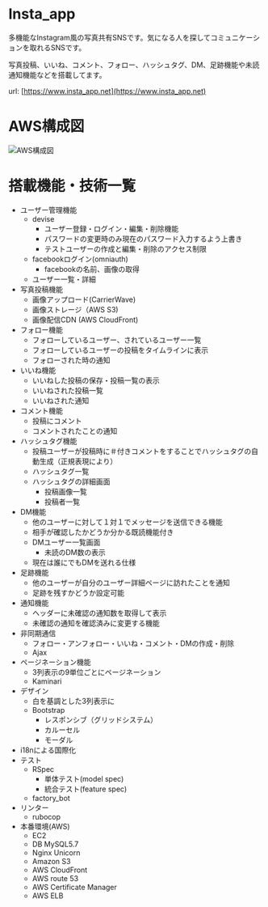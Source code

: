 # Insta_app
多機能なInstagram風の写真共有SNSです。気になる人を探してコミュニケーションを取れるSNSです。

写真投稿、いいね、コメント、フォロー、ハッシュタグ、DM、足跡機能や未読通知機能などを搭載してます。

url: [https://www.insta_app.net](https://www.insta_app.net)

# AWS構成図
![AWS構成図](https://user-images.githubusercontent.com/40578383/59324523-38049000-8d1a-11e9-91c2-96c9d9925b11.jpg)

# 搭載機能・技術一覧
- ユーザー管理機能
  - devise
    - ユーザー登録・ログイン・編集・削除機能
    - パスワードの変更時のみ現在のパスワード入力するよう上書き
    - テストユーザーの作成と編集・削除のアクセス制限
  - facebookログイン(omniauth)
    - facebookの名前、画像の取得
  - ユーザー一覧・詳細
- 写真投稿機能
  - 画像アップロード(CarrierWave)
  - 画像ストレージ（AWS S3)
  - 画像配信CDN (AWS CloudFront)
- フォロー機能
  - フォローしているユーザー、されているユーザー一覧
  - フォローしているユーザーの投稿をタイムラインに表示
  - フォローされた時の通知
- いいね機能
  - いいねした投稿の保存・投稿一覧の表示
  - いいねされた投稿一覧
  - いいねされた通知
- コメント機能
  - 投稿にコメント
  - コメントされたことの通知
- ハッシュタグ機能
  - 投稿ユーザーが投稿時に＃付きコメントをすることでハッシュタグの自動生成（正規表現により）
  - ハッシュタグ一覧
  - ハッシュタグの詳細画面
    - 投稿画像一覧
    - 投稿者一覧
- DM機能
  - 他のユーザーに対して１対１でメッセージを送信できる機能
  - 相手が確認したかどうか分かる既読機能付き
  - DMユーザー一覧画面
    - 未読のDM数の表示
  - 現在は誰にでもDMを送れる仕様
- 足跡機能
  - 他のユーザーが自分のユーザー詳細ページに訪れたことを通知
  - 足跡を残すかどうか設定可能 
- 通知機能
  - ヘッダーに未確認の通知数を取得して表示
  - 未確認の通知を確認済みに変更する機能
- 非同期通信
  - フォロー・アンフォロー・いいね・コメント・DMの作成・削除
  - Ajax
- ページネーション機能
  - 3列表示の9単位ごとにページネーション
  - Kaminari
- デザイン
  - 白を基調とした3列表示に
  - Bootstrap
    - レスポンシブ（グリッドシステム）
    - カルーセル
    - モーダル
- i18nによる国際化
- テスト
  - RSpec
    - 単体テスト(model spec)
    - 統合テスト(feature spec)
  - factory_bot
- リンター
  - rubocop
- 本番環境(AWS)
  - EC2
  - DB MySQL5.7
  - Nginx Unicorn
  - Amazon S3
  - AWS CloudFront
  - AWS route 53
  - AWS Certificate Manager
  - AWS ELB
